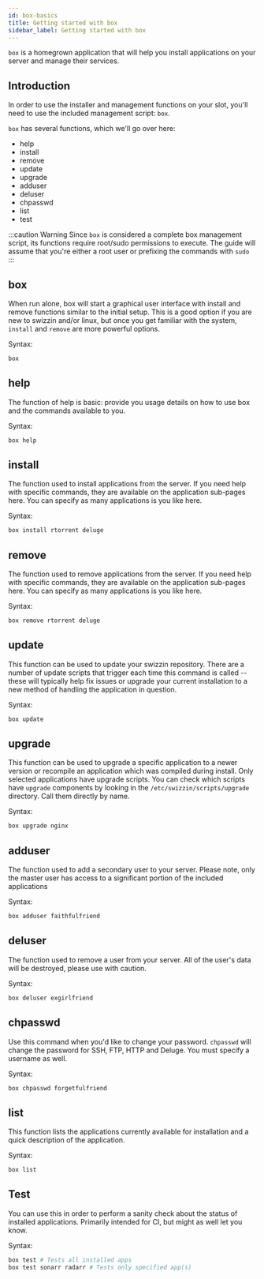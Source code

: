 ```yaml
---
id: box-basics
title: Getting started with box
sidebar_label: Getting started with box
---
```


`box` is a homegrown application that will help you install applications on your server and manage their services.

## Introduction
In order to use the installer and management functions on your slot, you'll need to use the included management script: `box`.

`box` has several functions, which we'll go over here:
- help
- install
- remove
- update
- upgrade
- adduser
- deluser
- chpasswd
- list
- test

:::caution Warning
Since `box` is considered a complete box management script, its functions require root/sudo permissions to execute. The guide will assume that you're either a root user or prefixing the commands with `sudo`
:::

## box
When run alone, box will start a graphical user interface with install and remove functions similar to the initial setup. This is a good option if you are new to swizzin and/or linux, but once you get familiar with the system, `install` and `remove` are more powerful options.

Syntax:
```bash
box
```

## help
The function of help is basic: provide you usage details on how to use box and the commands available to you.

Syntax:
```bash
box help
```

## install
The function used to install applications from the server. If you need help with specific commands, they are available on the application sub-pages here. You can specify as many applications is you like here.

Syntax:
```bash
box install rtorrent deluge
```

## remove
The function used to remove applications from the server. If you need help with specific commands, they are available on the application sub-pages here. You can specify as many applications is you like here.

Syntax:
```bash
box remove rtorrent deluge
```

## update
This function can be used to update your swizzin repository. There are a number of update scripts that trigger each time this command is called -- these will typically help fix issues or upgrade your current installation to a new method of handling the application in question.

Syntax:
```bash
box update
```

## upgrade
This function can be used to upgrade a specific application to a newer version or recompile an application which was compiled during install. Only selected applications have upgrade scripts. You can check which scripts have `upgrade` components by looking in the `/etc/swizzin/scripts/upgrade` directory. Call them directly by name.

Syntax:
```bash
box upgrade nginx
```

## adduser
The function used to add a secondary user to your server. Please note, only the master user has access to a significant portion of the included applications

Syntax:
```bash
box adduser faithfulfriend
```

## deluser
The function used to remove a user from your server. All of the user's data will be destroyed, please use with caution.

Syntax:
```bash
box deluser exgirlfriend
```

## chpasswd
Use this command when you'd like to change your password. `chpasswd` will change the password for SSH, FTP, HTTP and Deluge. You must specify a username as well.

Syntax:
```bash
box chpasswd forgetfulfriend
```

## list
This function lists the applications currently available for installation and a quick description of the application.

Syntax:
```bash
box list
```

## Test
You can use this in order to perform a sanity check about the status of installed applications. Primarily intended for CI, but might as well let you know.

Syntax:
```bash
box test # Tests all installed apps
box test sonarr radarr # Tests only specified app(s)
```
